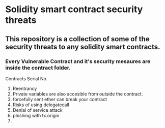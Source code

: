 # Solidity smart contract security threats

## This repository is a collection of some of the security threats to any solidity smart contracts.
### Every Vulnerable Contract and it's security mesaures are inside the contract folder.
Contracts Serial No. 
1. Reentrancy
2. Private variables are also accesible from outside the contract.
3. forcefully sent ether can break your contract 
4. Risks of using delegatecall
5. Denial of service attack
6. phishing with tx.origin
7. 




